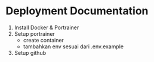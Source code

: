 # Deployment Documentation

1. Install Docker & Portrainer
2. Setup portrainer
    - create container
    - tambahkan env sesuai dari .env.example
3. Setup github 